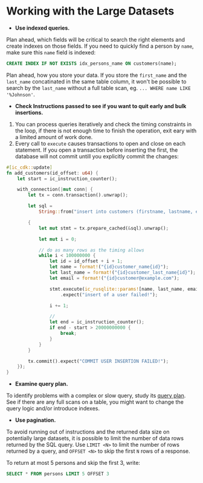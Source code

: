 # Working with the Large Datasets


- **Use indexed queries.**

Plan ahead, which fields will be critical to search the right elements and create indexes on those fields. If you need to quickly find a person by `name`, make sure this `name` field is indexed:

```sql
CREATE INDEX IF NOT EXISTS idx_persons_name ON customers(name);
```


Plan ahead, how you store your data. If you store the `first_name` and the `last_name` concatinated in the same table column, it won't be possible to search by the `last_name` without a full table scan, eg. `... WHERE name LIKE '%Johnson'`.

- **Check Instructions passed to see if you want to quit early and bulk insertions.**

1. You can process queries iteratively and check the timing constraints in the loop, if there is not enough time to finish the operation, exit eary with a limited amount of work done.
2. Every call to `execute` causes transactions to open and close on each statement. If you open a transaction before inserting the first, the database will not commit untill you explicitly commit the changes:

```rust
#[ic_cdk::update]
fn add_customers(id_offset: u64) {
    let start = ic_instruction_counter();

    with_connection(|mut conn| {
        let tx = conn.transaction().unwrap();

        let sql =
            String::from("insert into customers (firstname, lastname, email) values (?, ?, ?)");

        {
            let mut stmt = tx.prepare_cached(&sql).unwrap();

            let mut i = 0;

            // do as many rows as the timing allows
            while i < 100000000 {
                let id = id_offset + i + 1;
                let name = format!("{id}customer_name{id}");
                let last_name = format!("{id}customer_last_name{id}");
                let email = format!("{id}customer@example.com");

                stmt.execute(ic_rusqlite::params![name, last_name, email])
                    .expect("insert of a user failed!");

                i += 1;

                //
                let end = ic_instruction_counter();
                if end - start > 20000000000 {
                    break;
                }
            }
        }

        tx.commit().expect("COMMIT USER INSERTION FAILED!");
    });
}

```


- **Examine query plan.**

To identify problems with a complex or slow query, study its [query plan](https://www.sqlite.org/eqp.html).
See if there are any full scans on a table, you might want to change the query logic and/or introduce indexes.


- **Use pagination.**

To avoid running out of instructions and the returned data size on potentially large datasets, it is possible to limit the number of data rows returned by the SQL query. Use `LIMIT <N>` to limit the number of rows returned by a query, and `OFFSET <N>` to skip the first `N` rows of a response.

To return at most 5 persons and skip the first 3, write:
```sql
SELECT * FROM persons LIMIT 5 OFFSET 3
```

